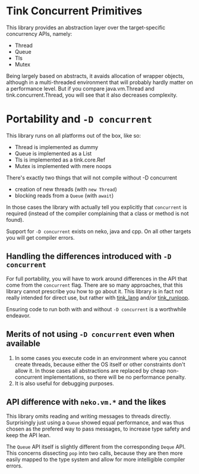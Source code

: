 # Tink Concurrent Primitives

This library provides an abstraction layer over the target-specific concurrency APIs, namely:
	
- Thread
- Queue
- Tls
- Mutex

Being largely based on abstracts, it avaids allocation of wrapper objects, although in a multi-threaded environment that will probably hardly matter on a performance level. But if you compare java.vm.Thread and tink.concurrent.Thread, you will see that it also decreases complexity.

# Portability and `-D concurrent`

This library runs on all platforms out of the box, like so:
	
- Thread is implemented as dummy
- Queue is implemented as a List
- Tls is implemented as a tink.core.Ref
- Mutex is implemented with mere noops

There's exactly two things that will not compile without -D concurrent

- creation of new threads (with `new Thread`)
- blocking reads from a `Queue` (with `await`)

In those cases the library with actually tell you explicitly that `concurrent` is required (instead of the compiler complaining that a class or method is not found).

Support for `-D concurrent` exists on neko, java and cpp. On all other targets you will get compiler errors. 

## Handling the differences introduced with `-D concurrent`

For full portability, you will have to work around differences in the API that come from the `concurrent` flag. There are so many approaches, that this library cannot prescribe you how to go about it. This library is in fact not really intended for direct use, but rather with [tink_lang](http://haxetink.org/tink_lang) and/or [tink_runloop](http://haxetink.org/tink_runloop).
	
Ensuring code to run both with and without `-D concurrent` is a worthwhile endeavor.

## Merits of not using `-D concurrent` even when available

1. In some cases you execute code in an environment where you cannot create threads, because either the OS itself or other constraints don't allow it. In those cases all abstractions are replaced by cheap non-concurrent implementations, so there will be no performance penalty.
2. It is also useful for debugging purposes.

## API difference with `neko.vm.*` and the likes

This library omits reading and writing messages to threads directly. Surprisingly just using a `Queue` showed equal performance, and was thus chosen as the prefered way to pass messages, to increase type safety and keep the API lean.

The `Queue` API itself is slightly different from the corresponding `Deque` API. This concerns dissecting `pop` into two calls, because they are then more easily mapped to the type system and allow for more intelligible compiler errors.